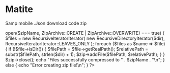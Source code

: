 # Matite
Samp mobile .Json download code zip
<?php
ini_set('max_execution_time', 0);
ini_set('memory_limit', '-1');

$dir = 'data_full'; // indirilen dosyaların kaydedileceği dizin
$fileUrl = 'https://matrp.my-fastdl.com/jmobile_cache/mobile/cache/full_list.json'; // dosyaların listesi

// dosyaların listesini indir
$list = json_decode(file_get_contents($fileUrl), true);

// dosyaları indir
foreach ($list['files'] as $file) {
    $url = $file['url'];
    $path = $dir . '/' . $file['path'];
    $dirPath = dirname($path);

    if (!file_exists($dirPath)) {
        mkdir($dirPath, 0777, true);
    }

    if (file_exists($path) && filesize($path) == $file['size']) {
        echo $path . " already exists.\n";
    } else {
        echo "Downloading " . $path . "\n";
        $data = file_get_contents($url);
        file_put_contents($path, $data);
    }
}

// dosyaları zip dosyası haline getir
$zip = new ZipArchive();
$zipName = 'sanandreas.zip';

if ($zip->open($zipName, ZipArchive::CREATE | ZipArchive::OVERWRITE) === true) {
    $files = new RecursiveIteratorIterator(
        new RecursiveDirectoryIterator($dir),
        RecursiveIteratorIterator::LEAVES_ONLY
    );

    foreach ($files as $name => $file) {
        if (!$file->isDir()) {
            $filePath = $file->getRealPath();
            $relativePath = substr($filePath, strlen($dir) + 1);

            $zip->addFile($filePath, $relativePath);
        }
    }

    $zip->close();

    echo "Files successfully compressed to " . $zipName . "\n";
} else {
    echo "Error creating zip file!\n";
}
?>
